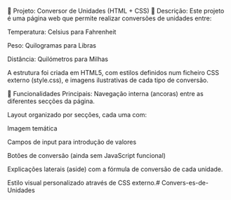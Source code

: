 🔢 Projeto: Conversor de Unidades (HTML + CSS)
📄 Descrição:
Este projeto é uma página web que permite realizar conversões de unidades entre:

Temperatura: Celsius para Fahrenheit

Peso: Quilogramas para Libras

Distância: Quilómetros para Milhas

A estrutura foi criada em HTML5, com estilos definidos num ficheiro CSS externo (style.css), e imagens ilustrativas de cada tipo de conversão.

🧰 Funcionalidades Principais:
Navegação interna (ancoras) entre as diferentes secções da página.

Layout organizado por secções, cada uma com:

Imagem temática

Campos de input para introdução de valores

Botões de conversão (ainda sem JavaScript funcional)

Explicações laterais (aside) com a fórmula de conversão de cada unidade.

Estilo visual personalizado através de CSS externo.# Convers-es-de-Unidades
